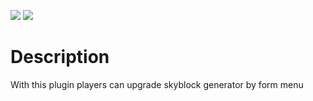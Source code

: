<a href="https://poggit.pmmp.io/p/GenUI"><img src="https://poggit.pmmp.io/shield.state/GenUI"></a>
<a href="https://poggit.pmmp.io/p/GenUI"><img src="https://poggit.pmmp.io/shield.dl/GenUI"></a>

# Description
With this plugin players can upgrade skyblock generator by form menu

